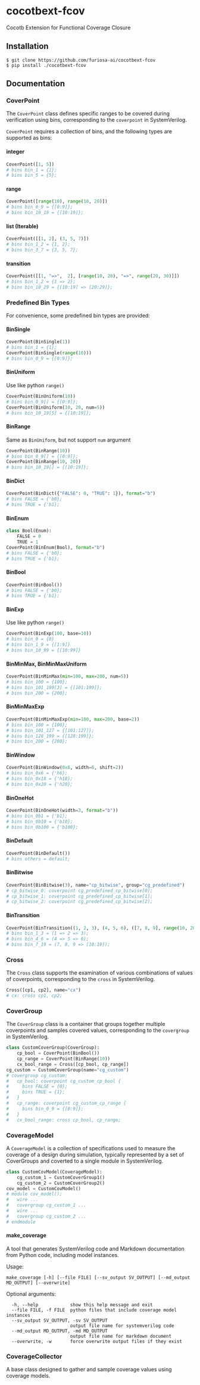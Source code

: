 # cocotbext-fcov

Cocotb Extension for Functional Coverage Closure


## Installation

```
$ git clone https://github.com/furiosa-ai/cocotbext-fcov
$ pip install ./cocotbext-fcov
```

## Documentation



### CoverPoint

The `CoverPoint` class defines specific ranges to be covered during verification using bins, corresponding to the `coverpoint` in SystemVerilog.

`CoverPoint` requires a collection of bins, and the following types are supported as bins:

#### integer
``` python
CoverPoint([1, 5])
# bins bin_1 = {1};
# bins bin_5 = {5};
```

#### range
``` python
CoverPoint([range(10), range(10, 20)])
# bins bin_0_9 = {[0:9]};
# bins bin_10_19 = {[10:19]};
```

#### list (Iterable)
``` python
CoverPoint([[1, 2], (3, 5, 7)])
# bins bin_1_2 = {1, 2};
# bins bin_3_7 = {3, 5, 7};
```

#### transition
``` python
CoverPoint([[1, "=>",  2], [range(10, 20), "=>", range(20, 30)]])
# bins bin_1_2 = {1 => 2};
# bins bin_10_29 = {[10:19] => [20:29]};
```

### Predefined Bin Types

For convenience, some predefined bin types are provided:

#### BinSingle
``` python
CoverPoint(BinSingle(1))
# bins bin_1 = {1};
CoverPoint(BinSingle(range(10)))
# bins bin_0_9 = {[0:9]};
```

#### BinUniform
Use like python `range()`
``` python
CoverPoint(BinUniform(10))
# bins bin_0_9[] = {[0:9]};
CoverPoint(BinUniform(10, 20, num=5))
# bins bin_10_19[5] = {[10:19]};
```

#### BinRange
Same as `BinUniform`, but not support `num` argument
``` python
CoverPoint(BinRange(10))
# bins bin_0_9[] = {[0:9]};
CoverPoint(BinRange(10, 20))
# bins bin_10_19[] = {[10:19]};
```

#### BinDict
``` python
CoverPoint(BinDict({"FALSE": 0, "TRUE": 1}), format="b")
# bins FALSE = {'b0};
# bins TRUE = {'b1};
```

#### BinEnum
``` python
class Bool(Enum):
    FALSE = 0
    TRUE = 1
CoverPoint(BinEnum(Bool), format="b")
# bins FALSE = {'b0};
# bins TRUE = {'b1};
```

#### BinBool
``` python
CoverPoint(BinBool())
# bins FALSE = {'b0};
# bins TRUE = {'b1};
```

#### BinExp
Use like python `range()`
``` python
CoverPoint(BinExp(100, base=10))
# bins bin_0 = {0}
# bins bin_1_9 = {[1:9]}
# bins bin_10_99 = {[10:99]}
```

#### BinMinMax, BinMinMaxUniform
``` python
CoverPoint(BinMinMax(min=100, max=200, num=5))
# bins bin_100 = {100};
# bins bin_101_199[3] = {[101:199]};
# bins bin_200 = {200};
```

#### BinMinMaxExp
``` python
CoverPoint(BinMinMaxExp(min=100, max=200, base=2))
# bins bin_100 = {100};
# bins bin_101_127 = {[101:127]};
# bins bin_128_199 = {[128:199]};
# bins bin_200 = {200};
```

#### BinWindow
``` python
CoverPoint(BinWindow(0x6, width=6, shift=2))
# bins bin_0x6 = {'h6};
# bins bin_0x18 = {'h18};
# bins bin_0x20 = {'h20};
```

#### BinOneHot
``` python
CoverPoint(BinOneHot(width=3, format="b"))
# bins bin_0b1 = {'b1};
# bins bin_0b10 = {'b10};
# bins bin_0b100 = {'b100};
```

#### BinDefault
``` python
CoverPoint(BinDefault())
# bins others = default;
```

#### BinBitwise
``` python
CoverPoint(BinBitwise(3), name="cp_bitwise", group="cg_predefined")
# cp_bitwise_0: coverpoint cg_predefined_cp_bitwise[0];
# cp_bitwise_1: coverpoint cg_predefined_cp_bitwise[1];
# cp_bitwise_2: coverpoint cg_predefined_cp_bitwise[2];
```

#### BinTransition
``` python
CoverPoint(BinTransition((1, 2, 3), (4, 5, 6), ([7, 8, 9], range(10, 20))))
# bins bin_1_3 = (1 => 2 => 3);
# bins bin_4_6 = (4 => 5 => 6);
# bins bin_7_19 = (7, 8, 9 => [10:19]);
```


### Cross

The `Cross` class supports the examination of various combinations of values of coverpoints, corresponding to the `cross` in SystemVerilog.

``` python
Cross([cp1, cp2], name="cx")
# cx: cross cp1, cp2;
```

### CoverGroup

The `CoverGroup` class is a container that groups together multiple coverpoints and samples covered values, corresponding to the `covergroup` in SystemVerilog.

``` python
class CustomCoverGroup(CoverGroup):
    cp_bool = CoverPoint(BinBool())
    cp_range = CoverPoint(BinRange(10))
    cx_bool_range = Cross([cp_bool, cp_range])
cg_custom = CustomCoverGroup(name="cg_custom")
# covergroup cg_custom;
#   cp_bool: coverpoint cg_custom_cp_bool {
#     bins FALSE = {0};
#     bins TRUE = {1};
#   }
#   cp_range: coverpoint cg_custom_cp_range {
#     bins bin_0_9 = {[0:9]};
#   }
#   cx_bool_range: cross cp_bool, cp_range;
```

### CoverageModel

A `CoverageModel` is a collection of specifications used to measure the coverage of a design during simulation, typically represented by a set of CoverGroups and coverted to a single module in SystemVerilog.

``` python
class CustomCovModel(CoverageModel):
    cg_custom_1 = CustomCoverGroup1()
    cg_custom_2 = CustomCoverGroup2()
cov_model = CustomCovModel()
# module cov_model();
#   wire ...
#   covergroup cg_custom_1 ...
#   wire ...
#   covergroup cg_custom_2 ...
# endmodule
```

#### make_coverage

A tool that generates SystemVerilog code and Markdown documentation from Python code, including model instances.

Usage:
```
make_coverage [-h] [--file FILE] [--sv_output SV_OUTPUT] [--md_output MD_OUTPUT] [--overwrite]
```

Optional arguments:
```
  -h, --help            show this help message and exit
  --file FILE, -f FILE  python files that include coverage model instances
  --sv_output SV_OUTPUT, -sv SV_OUTPUT
                        output file name for systemverilog code
  --md_output MD_OUTPUT, -md MD_OUTPUT
                        output file name for markdown document
  --overwrite, -w       force overwrite output files if they exist
```

### CoverageCollector

A base class designed to gather and sample coverage values using coverage models.

